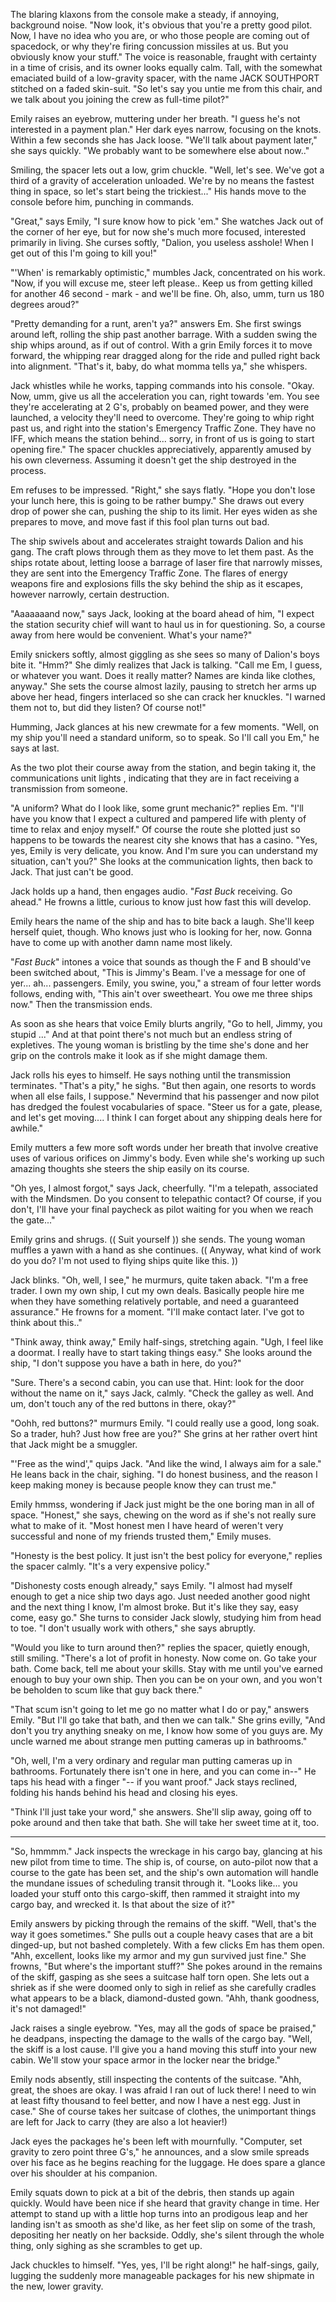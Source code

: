 The blaring klaxons from the console make a steady, if annoying, background noise. "Now look, it's obvious that you're a pretty good pilot. Now, I have no idea who you are, or who those people are coming out of spacedock, or why they're firing concussion missiles at us. But you obviously know your stuff." The voice is reasonable, fraught with certainty in a time of crisis, and its owner looks equally calm. Tall, with the somewhat emaciated build of a low-gravity spacer, with the name JACK SOUTHPORT stitched on a faded skin-suit. "So let's say you untie me from this chair, and we talk about you joining the crew as full-time pilot?"

Emily raises an eyebrow, muttering under her breath. "I guess he's not interested in a payment plan." Her dark eyes narrow, focusing on the knots. Within a few seconds she has Jack loose. "We'll talk about payment later," she says quickly. "We probably want to be somewhere else about now.."

Smiling, the spacer lets out a low, grim chuckle. "Well, let's see. We've got a third of a gravity of acceleration unloaded. We're by no means the fastest thing in space, so let's start being the trickiest..." His hands move to the console before him, punching in commands.

"Great," says Emily, "I sure know how to pick 'em." She watches Jack out of the corner of her eye, but for now she's much more focused, interested primarily in living. She curses softly, "Dalion, you useless asshole! When I get out of this I'm going to kill you!"

"'When' is remarkably optimistic," mumbles Jack, concentrated on his work. "Now, if you will excuse me, steer left please.. Keep us from getting killed for another 46 second - mark - and we'll be fine. Oh, also, umm, turn us 180 degrees aroud?"

"Pretty demanding for a runt, aren't ya?" answers Em. She first swings around left, rolling the ship past another barrage. With a sudden swing the ship whips around, as if out of control. With a grin Emily forces it to move forward, the whipping rear dragged along for the ride and pulled right back into alignment. "That's it, baby, do what momma tells ya," she whispers.

Jack whistles while he works, tapping commands into his console. "Okay. Now, umm, give us all the acceleration you can, right towards 'em. You see they're accelerating at 2 G's, probably on beamed power, and they were launched, a velocity they'll need to overcome. They're going to whip right past us, and right into the station's Emergency Traffic Zone. They have no IFF, which means the station behind... sorry, in front of us is going to start opening fire." The spacer chuckles appreciatively, apparently amused by his own cleverness. Assuming it doesn't get the ship destroyed in the process.

Em refuses to be impressed. "Right," she says flatly. "Hope you don't lose your lunch here, this is going to be rather bumpy." She draws out every drop of power she can, pushing the ship to its limit. Her eyes widen as she prepares to move, and move fast if this fool plan turns out bad.

The ship swivels about and accelerates straight towards Dalion and his gang. The craft plows through them as they move to let them past. As the ships rotate about, letting loose a barrage of laser fire that narrowly misses, they are sent into the Emergency Traffic Zone. The flares of energy weapons fire and explosions fills the sky behind the ship as it escapes, however narrowly, certain destruction.

"Aaaaaaand now," says Jack, looking at the board ahead of him, "I expect the station security chief will want to haul us in for questioning. So, a course away from here would be convenient. What's your name?"

Emily snickers softly, almost giggling as she sees so many of Dalion's boys bite it. "Hmm?" She dimly realizes that Jack is talking. "Call me Em, I guess, or whatever you want. Does it really matter? Names are kinda like clothes, anyway." She sets the course almost lazily, pausing to stretch her arms up above her head, fingers interlaced so she can crack her knuckles. "I warned them not to, but did they listen? Of course not!"

Humming, Jack glances at his new crewmate for a few moments. "Well, on my ship you'll need a standard uniform, so to speak. So I'll call you Em," he says at last.

As the two plot their course away from the station, and begin taking it, the communications unit lights , indicating that they are in fact receiving a transmission from someone.

"A uniform? What do I look like, some grunt mechanic?" replies Em. "I'll have you know that I expect a cultured and pampered life with plenty of time to relax and enjoy myself." Of course the route she plotted just so happens to be towards the nearest city she knows that has a casino. "Yes, yes, Emily is very delicate, you know. And I'm sure you can understand my situation, can't you?" She looks at the communication lights, then back to Jack. That just can't be good.

Jack holds up a hand, then engages audio. "_Fast Buck_ receiving. Go ahead." He frowns a little, curious to know just how fast this will develop.

Emily hears the name of the ship and has to bite back a laugh. She'll keep herself quiet, though. Who knows just who is looking for her, now. Gonna have to come up with another damn name most likely.

"_Fast Buck_" intones a voice that sounds as though the F and B should've been switched about, "This is Jimmy's Beam. I've a message for one of yer... ah... passengers. Emily, you swine, you," a stream of four letter words follows, ending with, "This ain't over sweetheart. You owe me three ships now." Then the transmission ends.

As soon as she hears that voice Emily blurts angrily, "Go to hell, Jimmy, you stupid ..." And at that point there's not much but an endless string of expletives. The young woman is bristling by the time she's done and her grip on the controls make it look as if she might damage them.

Jack rolls his eyes to himself. He says nothing until the transmission terminates. "That's a pity," he sighs. "But then again, one resorts to words when all else fails, I suppose." Nevermind that his passenger and now pilot has dredged the foulest vocabularies of space. "Steer us for a gate, please, and let's get moving.... I think I can forget about any shipping deals here for awhile."

Emily mutters a few more soft words under her breath that involve creative uses of various orifices on Jimmy's body. Even while she's working up such amazing thoughts she steers the ship easily on its course.

"Oh yes, I almost forgot," says Jack, cheerfully. "I'm a telepath, associated with the Mindsmen. Do you consent to telepathic contact? Of course, if you don't, I'll have your final paycheck as pilot waiting for you when we reach the gate..."

Emily grins and shrugs. (( Suit yourself )) she sends. The young woman muffles a yawn with a hand as she continues. (( Anyway, what kind of work do you do? I'm not used to flying ships quite like this. ))

Jack blinks. "Oh, well, I see," he murmurs, quite taken aback. "I'm a free trader. I own my own ship, I cut my own deals. Basically people hire me when they have something relatively portable, and need a guaranteed assurance." He frowns for a moment. "I'll make contact later. I've got to think about this.."

"Think away, think away," Emily half-sings, stretching again. "Ugh, I feel like a doormat. I really have to start taking things easy." She looks around the ship, "I don't suppose you have a bath in here, do you?"

"Sure. There's a second cabin, you can use that. Hint: look for the door without the name on it," says Jack, calmly. "Check the galley as well. And um, don't touch any of the red buttons in there, okay?"

"Oohh, red buttons?" murmurs Emily. "I could really use a good, long soak. So a trader, huh? Just how free are you?" She grins at her rather overt hint that Jack might be a smuggler.

"'Free as the wind'," quips Jack. "And like the wind, I always aim for a sale." He leans back in the chair, sighing. "I do honest business, and the reason I keep making money is because people know they can trust me."

Emily hmmss, wondering if Jack just might be the one boring man in all of space. "Honest," she says, chewing on the word as if she's not really sure what to make of it. "Most honest men I have heard of weren't very successful and none of my friends trusted them," Emily muses.

"Honesty is the best policy. It just isn't the best policy for everyone," replies the spacer calmly. "It's a very expensive policy."

"Dishonesty costs enough already," says Emily. "I almost had myself enough to get a nice ship two days ago. Just needed another good night and the next thing I know, I'm almost broke. But it's like they say, easy come, easy go." She turns to consider Jack slowly, studying him from head to toe. "I don't usually work with others," she says abruptly.

"Would you like to turn around then?" replies the spacer, quietly enough, still smiling. "There's a lot of profit in honesty. Now come on. Go take your bath. Come back, tell me about your skills. Stay with me until you've earned enough to buy your own ship. Then you can be on your own, and you won't be beholden to scum like that guy back there."

"That scum isn't going to let me go no matter what I do or pay," answers Emily. "But I'll go take that bath, and then we can talk." She grins evilly, "And don't you try anything sneaky on me, I know how some of you guys are. My uncle warned me about strange men putting cameras up in bathrooms."

"Oh, well, I'm a very ordinary and regular man putting cameras up in bathrooms. Fortunately there isn't one in here, and you can come in--" He taps his head with a finger "-- if you want proof." Jack stays reclined, folding his hands behind his head and closing his eyes.

"Think I'll just take your word," she answers. She'll slip away, going off to poke around and then take that bath. She will take her sweet time at it, too.

---

"So, hmmmm." Jack inspects the wreckage in his cargo bay, glancing at his new pilot from time to time. The ship is, of course, on auto-pilot now that a course to the gate has been set, and the ship's own automation will handle the mundane issues of scheduling transit through it. "Looks like... you loaded your stuff onto this cargo-skiff, then rammed it straight into my cargo bay, and wrecked it. Is that about the size of it?"

Emily answers by picking through the remains of the skiff. "Well, that's the way it goes sometimes." She pulls out a couple heavy cases that are a bit dinged-up, but not bashed completely. With a few clicks Em has them open. "Ahh, excellent, looks like my armor and my gun survived just fine." She frowns, "But where's the important stuff?" She pokes around in the remains of the skiff, gasping as she sees a suitcase half torn open. She lets out a shriek as if she were doomed only to sigh in relief as she carefully cradles what appears to be a black, diamond-dusted gown. "Ahh, thank goodness, it's not damaged!"

Jack raises a single eyebrow. "Yes, may all the gods of space be praised," he deadpans, inspecting the damage to the walls of the cargo bay. "Well, the skiff is a lost cause. I'll give you a hand moving this stuff into your new cabin. We'll stow your space armor in the locker near the bridge."

Emily nods absently, still inspecting the contents of the suitcase. "Ahh, great, the shoes are okay. I was afraid I ran out of luck there! I need to win at least fifty thousand to feel better, and now I have a nest egg. Just in case." She of course takes her suitcase of clothes, the unimportant things are left for Jack to carry (they are also a lot heavier!)

Jack eyes the packages he's been left with mournfully. "Computer, set gravity to zero point three G's," he announces, and a slow smile spreads over his face as he begins reaching for the luggage. He does spare a glance over his shoulder at his companion.

Emily squats down to pick at a bit of the debris, then stands up again quickly. Would have been nice if she heard that gravity change in time. Her attempt to stand up with a little hop turns into an prodigous leap and her landing isn't as smooth as she'd like, as her feet slip on some of the trash, depositing her neatly on her backside. Oddly, she's silent through the whole thing, only sighing as she scrambles to get up.

Jack chuckles to himself. "Yes, yes, I'll be right along!" he half-sings, gaily, lugging the suddenly more manageable packages for his new shipmate in the new, lower gravity.